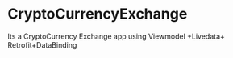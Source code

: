 # CryptoCurrencyExchange
Its a CryptoCurrency Exchange app using Viewmodel +Livedata+ Retrofit+DataBinding

